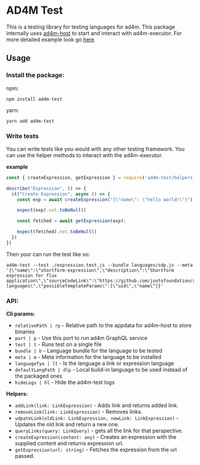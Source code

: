 # AD4M Test

This is a testing library for testing languages for ad4m. This package internally uses [ad4m-host](https://github.com/fluxsocial/ad4m-host/) to start and interact with ad4m-executor. For more detailed example look go [here](https://github.com/perspect3vism/ad4m-test/tree/main/example)

## Usage

### Install the package:

npm:

`npm install ad4m-test`

yarn:

`yarn add ad4m-test`

### Write tests

You can write tests like you would with any other testing framework. You can use the helper methods to interact with the ad4m-executor.

**example**

```js
const { createExpression, getExpression } = require('ad4m-test/helpers')

describe("Expression", () => {
  it("Create Expression", async () => {
    const exp = await createExpression("{\"name\": \"hello world!\"}");

    expect(exp).not.toBeNull()

    const fetched = await getExpression(exp);

    expect(fetched).not.toBeNull()
  })
})
```

Then your can run the test like so:

```cli
ad4m-test --test ./expression.test.js --bundle languages/sdp.js --meta '{\"name\":\"shortform-expression\",\"description\":\"Shortform expression for flux application\",\"sourceCodeLink\":\"https://github.com/juntofoundation/ad4m-languages\",\"possibleTemplateParams\":[\"uid\",\"name\"]}'
```


### API:

**Cli params:**

- `relativePath | rp` - Relative path to the appdata for ad4m-host to store binaries
- `port | p` - Use this port to run ad4m GraphQL service
- `test | t` - Runs test on a single file
- `bundle | b` - Language bundle for the language to be tested
- `meta | m` - Meta information for the language to be installed
- `languageTye | lt` - Is the language a link or expression language
- `defaultLangPath | dlp` - Local bulid-in language to be used instead of the packaged ones
- `hideLogs | hl` - Hide the ad4m-test logs

**Helpers:**
- `addLink(link: LinkExpression)` - Adds link and returns added link.
- `removeLink(link: LinkExpression)` - Removes links.
- `udpateLink(oldLink: LinkExpression, newLink: LinkExpression)` - Updates the old link and return a new one.
- `queryLinks(query: LinkQuery)` - gets all the link for that perspective.
- `createExpression(content: any)` - Creates an expression with the supplied content and returns expression url.
- `getExpression(url: string)` - Fetches the expression from the url passed.